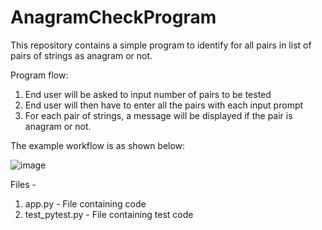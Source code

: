 # AnagramCheckProgram

This repository contains a simple program to identify for all pairs in list of pairs of strings as anagram or not.

Program flow:
1. End user will be asked to input number of pairs to be tested
2. End user will then have to enter all the pairs with each input prompt
3. For each pair of strings, a message will be displayed if the pair is anagram or not.

The example workflow is as shown below:

![image](https://user-images.githubusercontent.com/107324710/173251199-5019bcd0-9f65-4368-9c5a-926fd7f6b0b5.png)


Files - 
1. app.py - File containing code
2. test_pytest.py - File containing test code 
